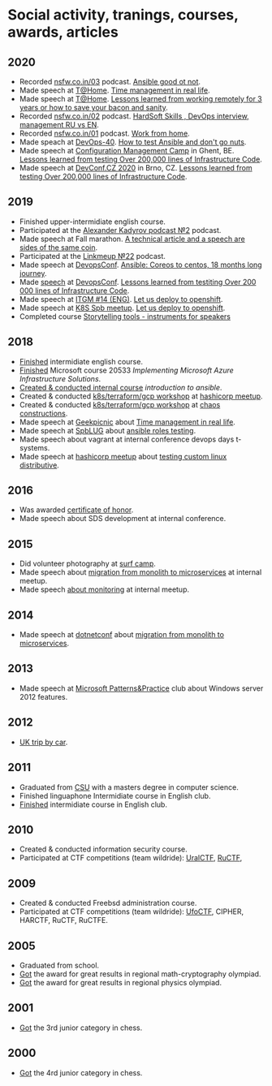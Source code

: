 # Social activity, tranings, courses, awards, articles

## 2020

* Recorded [nsfw.co.in/03](http://nsfw.co.in/episodes/01.html) podcast. [Ansible good ot not](https://music.yandex.ru/album/10318378/track/65562747).
* Made speech at [T@Home](https://www.t-systems.com/). [Time management in real life](life/time-management-irl-en.md).
* Made speech at [T@Home](https://www.t-systems.com/). [Lessons learned from working remotely for 3 years or how to save your bacon and sanity](life/remote-work-ru.md).
* Recorded [nsfw.co.in/02](http://nsfw.co.in/episodes/02.html) podcast. [HardSoft Skills , DevOps interview, management RU vs EN](https://music.yandex.ru/album/10318378/track/64443722).
* Recorded [nsfw.co.in/01](http://nsfw.co.in/episodes/01.html) podcast. [Work from home](https://music.yandex.ru/album/10318378/track/64324269).
* Made speach at [DevOps-40](https://www.meetup.com/DevOps-40/events/269140089/). [How to test Ansible and don't go nuts](it/ansible-testing.md).
* Made speech at [Configuration Management Camp](https://cfp.cfgmgmtcamp.be/2020/talk/VQGZUG/) in Ghent, BE. [Lessons learned from testing Over 200,000 lines of Infrastructure Code](it/200k-iac-en.md).
* Made speech at [DevConf.CZ 2020](https://www.devconf.info/cz/) in Brno, CZ. [Lessons learned from testing Over 200,000 lines of Infrastructure Code](it/200k-iac-en.md).

## 2019

* Finished upper-intermidiate english course.
* Participated at the [Alexander Kadyrov podcast №2](https://podcast.kadyrov.dev/senior-yaml-developer/) podcast.
* Made speech at Fall marathon. [A technical article and a speech are sides of the same coin](life/how-to-make-speech.md).
* Participated at the [Linkmeup №22](https://linkmeup.ru/blog/495.html) podcast.
* Made speech at [DevopsConf](https://devopsconf.io/moscow/2019/meetups#2331050). [Ansible: Coreos to centos, 18 months long journey](it/coreos2centos-en.md).
* Made [speech](assets/2019_devopsconf.jpg?raw=true) at [DevopsConf](http://devopsconf.io/moscow-rit/2019/abstracts/4906). [Lessons learned from testiting Over 200 000 lines of Infrastructure Code](it/200k-iac-en.md).
* Made speech at [ITGM #14 (ENG)](https://piter-united.ru/#rec91713889). [Let us deploy to openshift](it/deploy2openshift-en.md).
* Made speech at [K8S Spb meetup](https://www.meetup.com/kubernetes-spb/events/258970186/). [Let us deploy to openshift](it/deploy2openshift-en.md).
* Completed course [Storytelling tools - instruments for speakers](assets/2019_storytelling.png?raw=true)

## 2018

* [Finished](assets/2018_english.jpg?raw=true) intermidiate english course.
* [Finished](assets/2018_azure.jpg) Microsoft course 20533 _Implementing Microsoft Azure Infrastructure Solutions_.
* [Created & conducted internal course](assets/2018_ansible.jpg) _introduction to ansible_.
* Created & conducted [k8s/terraform/gcp workshop](https://cloud.mail.ru/public/F193/yjoC7irob) at [hashicorp meetup](https://www.meetup.com/St-Petersburg-Russia-HashiCorp-User-Group/events/253644141/).
* Created & conducted [k8s/terraform/gcp workshop](https://cloud.mail.ru/public/MK6G/DgNtrv5x5) at [chaos constructions](https://chaosconstructions.ru/).
* Made speech at [Geekpicnic](https://vk.com/geekpicnicspb2018) about [Time management in real life](life/time-management-irl-en.md).
* Made speech at [SpbLUG](http://spblug.org/) about [ansible roles testing](it/test-ansible-roles-via-testkitchen-inside-hyperv-en.md).
* Made speech about vagrant at internal conference devops days t-systems.
* Made speech at [hashicorp meetup](https://www.meetup.com/St-Petersburg-Russia-HashiCorp-User-Group/events/247154437/) about [testing custom linux distributive]((it/how-to-test-custom-os-distr-en.md)).

## 2016

* Was awarded [certificate of honor](assets/2016_rcntec.jpg).
* Made speech about SDS development at internal conference.

## 2015

* Did volunteer photography at [surf camp](https://vk.com/aloha74).
* Made speech about [migration from monolith to microservices](it/monolith-to-microservices.md) at internal meetup.
* Made speech [about monitoring](it/about-monitoring-ru.md) at internal meetup.

## 2014

* Made speech at [dotnetconf](http://dotnetconf.ru/materialy/monitoringandalerting) about [migration from monolith to microservices](it/monolith-to-microservices.md).

## 2013

* Made speech at [Microsoft Patterns&Practice](http://ineta.ru/MPPC/Meeting/2013-03-20-18-30) club about Windows server 2012 features.

## 2012

* [UK trip by car](life/UK-trip-by-car.md).

## 2011

* Graduated from [CSU](http://www.csu.ru/) with a  masters degree in computer science.
* Finished linguaphone Intermidiate course in English club.
* [Finished](assets/2011_english.jpg) intermidiate course in English club.

## 2010

* Created & conducted information security course.
* Participated at CTF competitions (team wildride): [UralCTF](assets/2010_uralctg.jpg), [RuCTF](assets/2010_ructf.jpg),

## 2009

* Created & conducted Freebsd administration course.
* Participated at CTF competitions (team wildride): [UfoCTF](assets/2009_ufoctf.jpg), CIPHER, HARCTF, RuCTF, RuCTFE.

## 2005

* Graduated from school.
* [Got](assets/2005_crypto.jpg) the award for great results in regional math-cryptography olympiad.
* [Got](assets/2005_base.jpg) the award for great results in regional physics olympiad.

## 2001

* [Got](assets/2001_chess.jpg) the 3rd junior category in chess.

## 2000

* [Got](assets/2001_chess.jpg) the 4rd junior category in chess.
